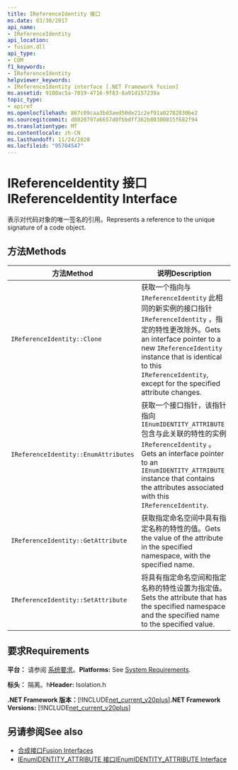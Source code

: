 ```yaml
---
title: IReferenceIdentity 接口
ms.date: 03/30/2017
api_name:
- IReferenceIdentity
api_location:
- fusion.dll
api_type:
- COM
f1_keywords:
- IReferenceIdentity
helpviewer_keywords:
- IReferenceIdentity interface [.NET Framework fusion]
ms.assetid: 9180ac5a-7019-4716-9f83-8a91d157239a
topic_type:
- apiref
ms.openlocfilehash: 867c09caa3bd3aed50de21c2ef91a02782830be2
ms.sourcegitcommit: d8020797a6657d0fbbdff362b80300815f682f94
ms.translationtype: MT
ms.contentlocale: zh-CN
ms.lasthandoff: 11/24/2020
ms.locfileid: "95704547"
---
```

# <a name="ireferenceidentity-interface"></a><span data-ttu-id="5300c-102">IReferenceIdentity 接口</span><span class="sxs-lookup"><span data-stu-id="5300c-102">IReferenceIdentity Interface</span></span>

<span data-ttu-id="5300c-103">表示对代码对象的唯一签名的引用。</span><span class="sxs-lookup"><span data-stu-id="5300c-103">Represents a reference to the unique signature of a code object.</span></span>  
  
## <a name="methods"></a><span data-ttu-id="5300c-104">方法</span><span class="sxs-lookup"><span data-stu-id="5300c-104">Methods</span></span>  
  
|<span data-ttu-id="5300c-105">方法</span><span class="sxs-lookup"><span data-stu-id="5300c-105">Method</span></span>|<span data-ttu-id="5300c-106">说明</span><span class="sxs-lookup"><span data-stu-id="5300c-106">Description</span></span>|  
|------------|-----------------|  
|`IReferenceIdentity::Clone`|<span data-ttu-id="5300c-107">获取一个指向与 `IReferenceIdentity` 此相同的新实例的接口指针 `IReferenceIdentity` ，指定的特性更改除外。</span><span class="sxs-lookup"><span data-stu-id="5300c-107">Gets an interface pointer to a new `IReferenceIdentity` instance that is identical to this `IReferenceIdentity`, except for the specified attribute changes.</span></span>|  
|`IReferenceIdentity::EnumAttributes`|<span data-ttu-id="5300c-108">获取一个接口指针，该指针指向 `IEnumIDENTITY_ATTRIBUTE` 包含与此关联的特性的实例 `IReferenceIdentity` 。</span><span class="sxs-lookup"><span data-stu-id="5300c-108">Gets an interface pointer to an `IEnumIDENTITY_ATTRIBUTE` instance that contains the attributes associated with this `IReferenceIdentity`.</span></span>|  
|`IReferenceIdentity::GetAttribute`|<span data-ttu-id="5300c-109">获取指定命名空间中具有指定名称的特性的值。</span><span class="sxs-lookup"><span data-stu-id="5300c-109">Gets the value of the attribute in the specified namespace, with the specified name.</span></span>|  
|`IReferenceIdentity::SetAttribute`|<span data-ttu-id="5300c-110">将具有指定命名空间和指定名称的特性设置为指定值。</span><span class="sxs-lookup"><span data-stu-id="5300c-110">Sets the attribute that has the specified namespace and the specified name to the specified value.</span></span>|  
  
## <a name="requirements"></a><span data-ttu-id="5300c-111">要求</span><span class="sxs-lookup"><span data-stu-id="5300c-111">Requirements</span></span>  

 <span data-ttu-id="5300c-112">**平台：** 请参阅 [系统要求](../../get-started/system-requirements.md)。</span><span class="sxs-lookup"><span data-stu-id="5300c-112">**Platforms:** See [System Requirements](../../get-started/system-requirements.md).</span></span>  
  
 <span data-ttu-id="5300c-113">**标头：** 隔离。h</span><span class="sxs-lookup"><span data-stu-id="5300c-113">**Header:** Isolation.h</span></span>  
  
 <span data-ttu-id="5300c-114">**.NET Framework 版本：**[!INCLUDE[net_current_v20plus](../../../../includes/net-current-v20plus-md.md)]</span><span class="sxs-lookup"><span data-stu-id="5300c-114">**.NET Framework Versions:** [!INCLUDE[net_current_v20plus](../../../../includes/net-current-v20plus-md.md)]</span></span>  
  
## <a name="see-also"></a><span data-ttu-id="5300c-115">另请参阅</span><span class="sxs-lookup"><span data-stu-id="5300c-115">See also</span></span>

- [<span data-ttu-id="5300c-116">合成接口</span><span class="sxs-lookup"><span data-stu-id="5300c-116">Fusion Interfaces</span></span>](fusion-interfaces.md)
- [<span data-ttu-id="5300c-117">IEnumIDENTITY_ATTRIBUTE 接口</span><span class="sxs-lookup"><span data-stu-id="5300c-117">IEnumIDENTITY_ATTRIBUTE Interface</span></span>](ienumidentity-attribute-interface.md)

